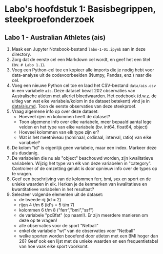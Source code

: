 # Labo's hoofdstuk 1: Basisbegrippen, steekproefonderzoek

## Labo 1 - Australian Athletes (ais)

1. Maak een Jupyter Notebook-bestand `labo-1-01.ipynb` aan in deze directory.
2. Zorg dat de eerste cel een Markdown cel wordt, en geef het een titel (bv. `# Labo 1.1`).
3. Voeg een Python-cel toe en kopieer alle imports die je nodig hebt voor data-analyse uit de codevoorbeelden (Numpy, Pandas, enz.) naar die cel.
4. Voeg een nieuwe Python cel toe en laad het CSV-bestand `data/ais.csv` in een variabele `ais`. Deze dataset bevat 202 observaties van Australische atleten met allerlei bloedwaarden. Het codeboek (d.w.z. de uitleg van wat elke variabele/kolom in de dataset betekent) vind je in [data/ais.md](/data/ais.md). Toon de eerste observaties van deze steekproef.
5. Vraag algemene info op over deze dataset:
    - Hoeveel rijen en kolommen heeft de dataset?
    - Toon algemene info over elke variabele, meer bepaald aantal lege velden en het type van elke variabele (bv. int64, float64, object)
    - Hoeveel kolommen van elk type zijn er?
    - Wat is het meetniveau (nominaal, ordinaal, interval, ratio) van elke variabele?
6. De kolom "id" is eigenlijk geen variabele, maar een index. Markeer deze als dusdanig.
7. De variabelen die nu als "object" beschouwd worden, zijn kwalitatieve variabelen. Wijzig het type van elk van deze variabelen in "category". Controleer of de omzetting gelukt is door opnieuw info over de types op te vragen.
8. Geef een beschrijving van de kolommen ferr, bmi, sex en sport en de unieke waarden in elk. Herken je de kenmerken van kwalitatieve en kwantitatieve variabelen in het resultaat?
9. Selecteer volgende elementen uit de dataset:
    - de tweede rij (id = 2)
    - rijen 4 t/m 6 (id's = 5 t/m 7)
    - kolommen 6 t/m 8 ("ferr","bmi","ssf")
    - de variabele "pcBfat" (op naam!). Er zijn meerdere manieren om deze op te vragen!
    - alle observaties voor de sport "Netball"
    - enkel de variabele "wt" van de observaties voor "Netball"
    - welke sporten worden beoefend door atleten met een BMI hoger dan 26? Geef ook een lijst met de unieke waarden en een frequentietabel van hoe vaak elke sport voorkomt.